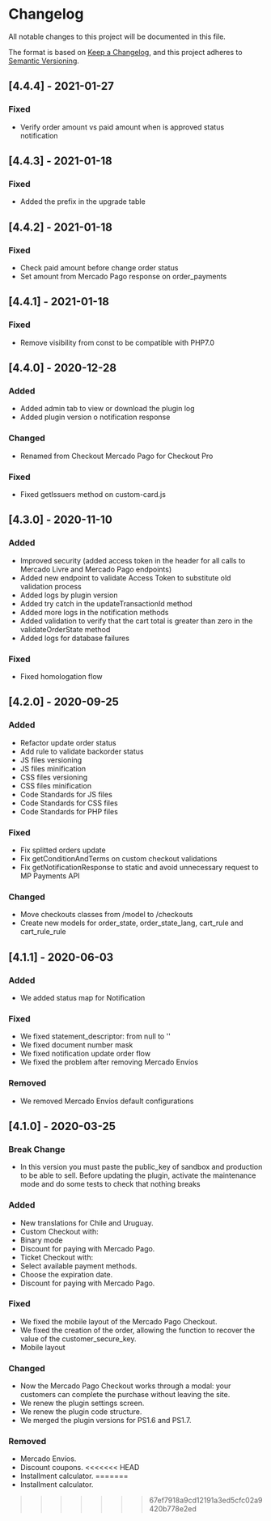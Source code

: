 # Changelog

All notable changes to this project will be documented in this file.

The format is based on [Keep a Changelog](https://keepachangelog.com/en/1.0.0/),
and this project adheres to [Semantic Versioning](https://semver.org/spec/v2.0.0.html).

## [4.4.4] - 2021-01-27

### Fixed
- Verify order amount vs paid amount when is approved status notification

## [4.4.3] - 2021-01-18

### Fixed
- Added the prefix in the upgrade table

## [4.4.2] - 2021-01-18

### Fixed
- Check paid amount before change order status
- Set amount from Mercado Pago response on order_payments

## [4.4.1] - 2021-01-18

### Fixed
- Remove visibility from const to be compatible with PHP7.0

## [4.4.0] - 2020-12-28

### Added
- Added admin tab to view or download the plugin log
- Added plugin version o notification response

### Changed
- Renamed from Checkout Mercado Pago for Checkout Pro

### Fixed
- Fixed getIssuers method on custom-card.js

## [4.3.0] - 2020-11-10

### Added
- Improved security (added access token in the header for all calls to Mercado Livre and Mercado Pago endpoints)
- Added new endpoint to validate Access Token to substitute old validation process
- Added logs by plugin version
- Added try catch in the updateTransactionId method
- Added more logs in the notification methods
- Added validation to verify that the cart total is greater than zero in the validateOrderState method
- Added logs for database failures

### Fixed
- Fixed homologation flow

## [4.2.0] - 2020-09-25

### Added
- Refactor update order status
- Add rule to validate backorder status
- JS files versioning
- JS files minification
- CSS files versioning
- CSS files minification
- Code Standards for JS files
- Code Standards for CSS files
- Code Standards for PHP files

### Fixed
- Fix splitted orders update
- Fix getConditionAndTerms on custom checkout validations
- Fix getNotificationResponse to static and avoid unnecessary request to MP Payments API

### Changed
- Move checkouts classes from /model to /checkouts
- Create new models for order_state, order_state_lang, cart_rule and cart_rule_rule

## [4.1.1] - 2020-06-03

### Added
- We added status map for Notification

### Fixed
- We fixed statement_descriptor: from null to ''
- We fixed document number mask
- We fixed notification update order flow
- We fixed the problem after removing Mercado Envíos

### Removed
- We removed Mercado Envíos default configurations

## [4.1.0] - 2020-03-25

### Break Change
- In this version you must paste the public_key of sandbox and production to be able to sell. Before updating the plugin, activate the maintenance mode and do some tests to check that nothing breaks

### Added
- New translations for Chile and Uruguay.
- Custom Checkout with:
 - Binary mode
 - Discount for paying with Mercado Pago.
- Ticket Checkout with:
 - Select available payment methods.
 - Choose the expiration date.
 - Discount for paying with Mercado Pago.

### Fixed
- We fixed the mobile layout of the Mercado Pago Checkout.
- We fixed the creation of the order, allowing the function to recover the value of the customer_secure_key.
- Mobile layout

### Changed
- Now the Mercado Pago Checkout works through a modal: your customers can complete the purchase without leaving the site.
- We renew the plugin settings screen.
- We renew the plugin code structure.
- We merged the plugin versions for PS1.6 and PS1.7.

### Removed
- Mercado Envíos.
- Discount coupons.
<<<<<<< HEAD
- Installment calculator.
=======
- Installment calculator.
>>>>>>> 67ef7918a9cd12191a3ed5cfc02a9420b778e2ed
